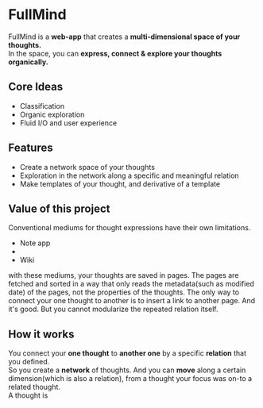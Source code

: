 # FullMind
FullMind is a __web-app__ that creates a __multi-dimensional space of your thoughts.__\
In the space, you can __express, connect & explore your thoughts organically.__

## Core Ideas
* Classification
* Organic exploration
* Fluid I/O and user experience

## Features
* Create a network space of your thoughts
* Exploration in the network along a specific and meaningful relation
* Make templates of your thought, and derivative of a template

## Value of this project
Conventional mediums for thought expressions have their own limitations.
* Note app
* 
* Wiki

with these mediums, your thoughts are saved in pages. The pages are fetched and sorted in a way that only reads the metadata(such as modified date) of the pages, not the properties of the thoughts. The only way to connect your one thought to another is to insert a link to another page. And it's good. But you cannot modularize the repeated relation itself.


## How it works
You connect your __one thought__ to __another one__ by a specific __relation__ that you defined. \
So you create a __network__ of thoughts. And you can __move__ along a certain dimension(which is also a relation), from a thought your focus was on-to a related thought.\
A thought is 

